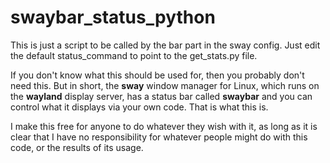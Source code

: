 # swaybar_status_python

This is just a script to be called by the bar part in the sway config. Just edit the default status_command to point to the get_stats.py file.

If you don't know what this should be used for, then you probably don't need this. But in short, the **sway** window manager for Linux, which runs on the **wayland** display server, has a status bar called **swaybar** and you can control what it displays via your own code. That is what this is.

I make this free for anyone to do whatever they wish with it, as long as it is clear that I have no responsibility for whatever people might do with this code, or the results of its usage.
